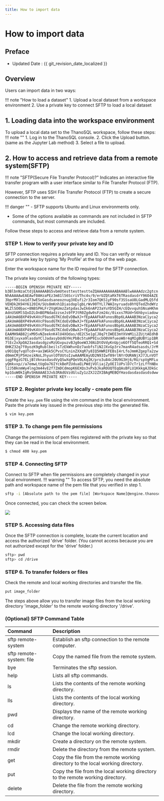 ```yaml
---
title: How to import data
---
```


# **How to import data**

## Preface

- Updated Date : {{ git_revision_date_localized }}

## **Overview**

Users can import data in two ways:

!!! note "How to load a dataset" 1. Upload a local dataset from a workspace environment 2. Use a private key to connect SFTP to load a local dataset

## **1. Loading data into the workspace environment**

To upload a local data set to the ThanoSQL workspace, follow these steps:
!!! note "" 1. Log in to the ThanoSQL console. 2. Click the Upload button. (same as the Jupyter Lab method) 3. Select a file to upload.

## **2. How to access and retrieve data from a remote system(SFTP)**

!!! note "SFTP(Secure File Transfer Protocol)?"
Indicates an interactive file transfer program with a user interface similar to File Transfer Protocol (FTP).

However, SFTP uses SSH File Transfer Protocol (FTP) to create a secure connection to the server.

!!! danger "" - SFTP supports Ubuntu and Linux environments only.

- Some of the options available as commands are not included in SFTP commands, but most commands are included.

Follow these steps to access and retrieve data from a remote system.

### **STEP 1. How to verify your private key and ID**

SFTP connection requires a private key and ID. You can verify or reissue your private key by typing 'My Profile' at the top of the web page.

Enter the workspace name for the ID required for the SFTP connection.

The private key consists of the following types:

```pem
-----BEGIN OPENSSH PRIVATE KEY-----
b3BlbnNzaCtdjEAAAAABG5vbmUtesttesttestteZQAAAAAAAAABAAABlwAAAAdzc2gtcn
NhAAAAAwEAEAwf0AHzaPEz3m81l56ScriVThc4v/9/erUZQtaRkT6TRasdasdrY96O4AZE
3bprMXloa1d73wESoGasdsaneoznug3XEufi2r3Iom7QKS1yF90sf3SSsaU8LGadMLQ5fd
VEHDk2K94Y6120IH/SUs8mKnh1DiasdoplgbLrWv90TYLl7WAInyruads0hYQTedZhdWYz
WLZlSO0bac+8N8SPHLFr2VgKUmzZatpdasJwIk6nAP23aYuYD5GIH/cEQvvquhSNsaHKhm
AdnUS6MlSQxD2LOnBEPNdadzzseJs9fPJtR0Zgdw9sFzm24c/0ixxs7RUd+56hbyviadow
iAkUmA6BXP49vK4VcF9asdGTKCdoEvDBwXJ+fEpAAAFkAFunosBbp6LAAAAB3NzaC1yca2
iAkUmA6BXP49vK4VcF9asdGTKCdoEvDBwXJ+fEpAAAFkAFunosBbp6LAAAAB3NzaC1yca2
iAkUmA6BXP49vK4VcF9asdGTKCdoEvDBwXJ+fEpAAAFkAFunosBbp6LAAAAB3NzaC1yca2
iAkUmA6BXP49vK4VcF9asdGTKCdoEvDBwXJ+fEpAAAFkAFunosBbp6LAAAAB3NzaC1yca2
EAAMH9AB82jxM95vNZeeknK4lU4XOdas/dE2C5e1gCJ8q7tIWEE3mYXVmM1i2ZUjtAEdhB
KG3Ejxyxa9lasdaYClJadasybUdGYHcPbBc5tuHP9IscbO0VHfueoW8r4qMIgBUBYip1BR
7lEc2xXpOA23asdasdgzxMzUGvpuzvBJg0oeW3J6NiDtOVdyKnUpjo6Off5QTeoRRQ1+Sd
0HKZ32q7f0yozK9gRublbeilsTzEkWhvnDz7aobfsTiN2JXvGp3rx7manR4adsasds/JrM
u9O1QqfvqUTcd++ax1WGk5CPvsCYLninZXXqR7y8IQ5HWRIFEBsI4rLfoJmmKZgepTa2zw
d0mmCMjP5HzeikNoLJhyunlOTUUtoIzwAAAMEAyUD2N93Iwf09rlNYrOURANjXJ7JLnVOT
iqgFRgzG7ELjBlVknasdasdVyQSwXqPQeV0LKqIK/pro3u84c20U9G3Hj6/RU/spVgMFLu
yQmkvxp//a7emwLtUgOa76IYckBePZUduaELPWdjVOliajZyOEIlUPslD7cTr1zLffhNBx
l2J5BknmWy4lng3m44vE2f7ZmDCdmopK6EXQs3vPxbJkaROUQTEqQAsBFLU1KkkgAJDkGc
kp1GuW0kIgRvSHAAAAE3Jvb3RAdGVzdGluZy1zZXJ2ZXIBAgMEBQYHasdasdasdasdsdww
-----END OPENSSH PRIVATE KEY-----
```

### **STEP 2. Register private key locally - create pem file**

Create the `key.pem` file using the vim command in the local environment.
Paste the private key issued in the previous step into the generated file.

```bash
$ vim key.pem
```

### **STEP 3. To change pem file permissions**

Change the permissions of pem files registered with the private key so that they can be read in the local environment.

```bash
$ chmod 400 key.pem
```

### **STEP 4. Connecting SFTP**

Connect to SFTP when file permissions are completely changed in your local environment.
!!! warning ""
To access SFTP, you need the absolute path and workspace name of the pem file that you verified in step 1.

```bash
sftp -i [Absolute path to the pem file] [Workspace Name]@engine.thanosql.ai
```

Once connected, you can check the screen below.

<a href = "/img/thanosql_syntax/connecting/img1.png">
    <img src = "/img/thanosql_syntax/connecting/img1.png"></img>
</a>

### **STEP 5. Accessing data files**

Once the SFTP connection is complete, locate the current location and access the authorized 'drive' folder.
(You cannot access because you are not authorized except for the 'drive' folder.)

```bash
sftp> pwd
sftp> cd /drive
```

### **STEP 6. To transfer folders or files**

Check the remote and local working directories and transfer the file.

```bash
put image_folder
```

The steps above allow you to transfer image files from the local working directory 'image_folder' to the remote working directory '/drive'.

### **(Optional) SFTP Command Table**

| Command                  | Description                                                                     |
| :----------------------- | :------------------------------------------------------------------------------ |
| sftp remote-system       | Establish an sftp connection to the remote computer.                            |
| sftp remote-system: file | Copy the named file from the remote system.                                     |
| bye                      | Terminates the sftp session.                                                    |
| help                     | Lists all sftp commands.                                                        |
| ls                       | Lists the contents of the remote working directory.                             |
| lls                      | Lists the contents of the local working directory.                              |
| pwd                      | Displays the name of the remote working directory.                              |
| cd                       | Change the remote working directory.                                            |
| lcd                      | Change the local working directory.                                             |
| mkdir                    | Create a directory on the remote system.                                        |
| rmdir                    | Delete the directory from the remote system.                                    |
| get                      | Copy the file from the remote working directory to the local working directory. |
| put                      | Copy the file from the local working directory to the remote working directory. |
| delete                   | Delete the file from the remote working directory.                              |

<br>
